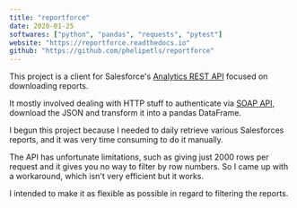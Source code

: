 ```yaml
---
title: "reportforce"
date: 2020-01-25
softwares: ["python", "pandas", "requests", "pytest"]
website: "https://reportforce.readthedocs.io"
github: "https://github.com/phelipetls/reportforce"
---
```


This project is a client for Salesforce's [Analytics REST
API](https://resources.docs.salesforce.com/226/latest/en-us/sfdc/pdf/bi_dev_guide_rest.pdf)
focused on downloading reports.

It mostly involved dealing with HTTP stuff to authenticate via [SOAP
API](https://developer.salesforce.com/docs/atlas.en-us.noversion.mc-apis.meta/mc-apis/authenticate-soap-api.htm),
download the JSON and transform it into a pandas DataFrame.

I begun this project because I needed to daily retrieve various Salesforces
reports, and it was very time consuming to do it manually.

The API has unfortunate limitations, such as giving just 2000 rows per request
and it gives you no way to filter by row numbers. So I came up with a
workaround, which isn't very efficient but it works.

I intended to make it as flexible as possible in regard to filtering the
reports.
